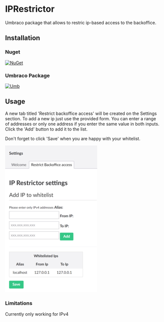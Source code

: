 # IPRestrictor
Umbraco package that allows to restric ip-based access to the backoffice.

## Installation

### Nuget
[![NuGet](https://buildstats.info/nuget/Koben.Iconic)](https://www.nuget.org/packages//)

### Umbraco Package
[![Umb](https://img.shields.io/badge/Package-download-green.svg)](https://our.umbraco.org/projects/backoffice-extensions//)

## Usage
A new tab titled 'Restrict backoffice access' will be created on the Settings section. 
To add a new ip just use the provided form. You can enter a range of addresses or only one address if you enter the same value in both inputs. Click the 'Add' button to add it to the list.

Don't forget to click 'Save' when you are happy with your whitelist.


<img src="https://raw.githubusercontent.com/KOBENDigital/IPRestrictor/master/docs/settings-screen.png" width="300" alt="Add package" >




### Limitations
Currently only working for IPv4
